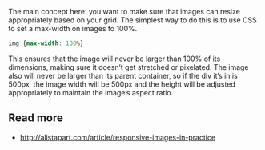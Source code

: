 The main concept here: you want to make sure that images can resize appropriately based on your grid. The simplest way to do this is to use CSS to set a max-width on images to 100%.

```css
img {max-width: 100%}
```

This ensures that the image will never be larger than 100% of its dimensions, making sure it doesn’t get stretched or pixelated. The image also will never be larger than its parent container, so if the div it’s in is 500px, the image width will be 500px and the height will be adjusted appropriately to maintain the image’s aspect ratio.

## Read more
- http://alistapart.com/article/responsive-images-in-practice
